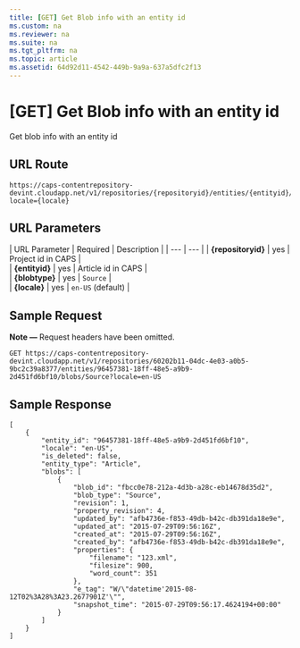 ```yaml
---
title: [GET] Get Blob info with an entity id
ms.custom: na
ms.reviewer: na
ms.suite: na
ms.tgt_pltfrm: na
ms.topic: article
ms.assetid: 64d92d11-4542-449b-9a9a-637a5dfc2f13
---
```

# [GET] Get Blob info with an entity id

Get blob info with an entity id  

## URL Route
```
https://caps-contentrepository-devint.cloudapp.net/v1/repositories/{repositoryid}/entities/{entityid}/blobs/{blobtype}?locale={locale}
```
## URL Parameters

| URL Parameter | Required | Description |
| --- | --- |
| **{repositoryid}** | yes | Project id in CAPS |  
| **{entityid}**     | yes | Article id in CAPS |  
| **{blobtype}**     | yes | <code>Source</code> |  
| **{locale}**       | yes | <code>en-US</code> (default)  |


## Sample Request
**Note —** Request headers have been omitted.
```
GET https://caps-contentrepository-devint.cloudapp.net/v1/repositories/60202b11-04dc-4e03-a0b5-9bc2c39a8377/entities/96457381-18ff-48e5-a9b9-2d451fd6bf10/blobs/Source?locale=en-US  
```

## Sample Response 
```
[
    {
        "entity_id": "96457381-18ff-48e5-a9b9-2d451fd6bf10",
        "locale": "en-US",
        "is_deleted": false,
        "entity_type": "Article",
        "blobs": [
            {
                "blob_id": "fbcc0e78-212a-4d3b-a28c-eb14678d35d2",
                "blob_type": "Source",
                "revision": 1,
                "property_revision": 4,
                "updated_by": "afb4736e-f853-49db-b42c-db391da18e9e",
                "updated_at": "2015-07-29T09:56:16Z",
                "created_at": "2015-07-29T09:56:16Z",
                "created_by": "afb4736e-f853-49db-b42c-db391da18e9e",
                "properties": {
                    "filename": "123.xml",
                    "filesize": 900,
                    "word_count": 351
                },
                "e_tag": "W/\"datetime'2015-08-12T02%3A28%3A23.2677901Z'\"",
                "snapshot_time": "2015-07-29T09:56:17.4624194+00:00"
            }
        ]
    }
]
```